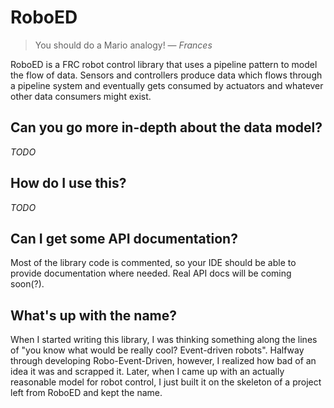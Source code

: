 # RoboED
> You should do a Mario analogy!
&mdash; <cite>Frances</cite>

RoboED is a FRC robot control library that uses a pipeline pattern to model the flow of data. Sensors and controllers produce data which flows through a pipeline system and eventually gets consumed by actuators and whatever other data consumers might exist.

## Can you go more in-depth about the data model?
*TODO*

## How do I use this?
*TODO*

## Can I get some API documentation?
Most of the library code is commented, so your IDE should be able to provide documentation where needed. Real API docs will be coming soon(?).

## What's up with the name?
When I started writing this library, I was thinking something along the lines of "you know what would be really cool? Event-driven robots". Halfway through developing Robo-Event-Driven, however, I realized how bad of an idea it was and scrapped it. Later, when I came up with an actually reasonable model for robot control, I just built it on the skeleton of a project left from RoboED and kept the name.
